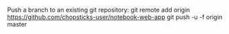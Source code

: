Push a branch to an existing git repository:
    git remote add origin https://github.com/chopsticks-user/notebook-web-app
    git push -u -f origin master